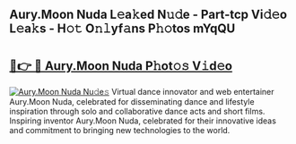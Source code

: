 ## Aury.Moon Nuda L𝚎a𝚔ed N𝚞𝚍e - Part-tcp Vi𝚍𝚎o L𝚎a𝚔s - H𝚘𝚝 O𝚗𝚕yf𝚊ns P𝚑𝚘tos mYqQU

# <h2><a href="http://kf5f3fk.oniu.top/?m=Aury.Moon+Nuda">🔗👉 🔴 Aury.Moon Nuda P𝚑ot𝚘𝚜 V𝚒d𝚎o</a></h2>

[![Aury.Moon Nuda Nu𝚍e𝚜](https://i.imgur.com/0qMVB7G.gif)](http://kf5f3fk.oniu.top/?m=Aury.Moon+Nuda)
Virtual dance innovator and web entertainer Aury.Moon Nuda, celebrated for disseminating dance and lifestyle inspiration through solo and collaborative dance acts and short films. Inspiring inventor Aury.Moon Nuda, celebrated for their innovative ideas and commitment to bringing new technologies to the world.  
